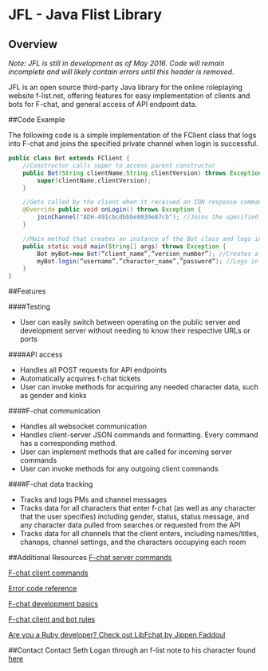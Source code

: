 # JFL - Java Flist Library

## Overview
*Note: JFL is still in development as of May 2016. Code will remain incomplete and will likely contain errors until this header is removed.*

JFL is an open source third-party Java library for the online roleplaying website f-list.net, offering features for easy implementation of clients and bots for F-chat, and general access of API endpoint data.

##Code Example

The following code is a simple implementation of the FClient class that logs into F-chat and joins the specified private channel when login is successful.

```java
public class Bot extends FClient {
    //Constructor calls super to access parent constructor
    public Bot(String clientName,String clientVersion) throws Exception {
        super(clientName,clientVersion);
    }

    //Gets called by the client when it received an IDN response command from the server
    @Override public void onLogin() throws Exception {
        joinChannel("ADH-491cbcdbbbe8039e87cb"); //Joins the specified channel
    }

    //Main method that creates an instance of the Bot class and logs in
    public static void main(String[] args) throws Exception {
        Bot myBot=new Bot(“client_name”,”version_number”); //Creates a bot (FClient) object
        myBot.login(“username”,”character_name”,”password”); //Logs in
    }
}
```

##Features 

####Testing 
* User can easily switch between operating on the public server and development server without needing to know their respective URLs or ports

####API access
* Handles all POST requests for API endpoints
 * Automatically acquires f-chat tickets
 * User can invoke methods for acquiring any needed character data, such as gender and kinks

####F-chat communication
* Handles all websocket communication 
* Handles client-server JSON commands and formatting. Every command has a corresponding method.
 * User can implement methods that are called for incoming server commands
 * User can invoke methods for any outgoing client commands


####F-chat data tracking
* Tracks and logs PMs and channel messages
* Tracks data for all characters that enter f-chat (as well as any character that the user specifies) including gender, status, status message, and any character data pulled from searches or requested from the API
* Tracks data for all channels that the client enters, including names/titles, chanops, channel settings, and the characters occupying each room


##Additional Resources
[F-chat server commands](https://wiki.f-list.net/F-Chat_Server_Commands)

[F-chat client commands](https://wiki.f-list.net/F-Chat_Client_Commands)

[Error code reference](https://wiki.f-list.net/F-Chat_Error_Codes)

[F-chat development basics](https://wiki.f-list.net/F-Chat_Protocol)

[F-chat client and bot rules](https://wiki.f-list.net/F-Chat_Protocol#Guidelines)

[Are you a Ruby developer? Check out LibFchat by Jippen Faddoul](https://github.com/rgooler/libfchat-ruby)

##Contact
Contact Seth Logan through an f-list note to his character found [here](https://www.f-list.net/c/slogan/)